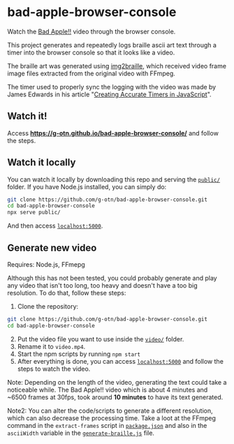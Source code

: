 # bad-apple-browser-console
Watch the [Bad Apple!!](https://www.youtube.com/watch?v=FtutLA63Cp8) video through the browser console.

This project generates and repeatedly logs braille ascii art text through a timer
into the browser console so that it looks like a video.

The braille art was generated using [img2braille](https://github.com/5E7EN/Img2Braille), which received video frame image files extracted from the original video with FFmpeg.

The timer used to properly sync the logging with the video was made by James Edwards in his article "[Creating Accurate Timers in JavaScript](https://www.sitepoint.com/creating-accurate-timers-in-javascript/)".

## Watch it!
Access **https://g-otn.github.io/bad-apple-browser-console/** and follow the steps.

## Watch it locally
You can watch it locally by downloading this repo and serving the [`public/`](public/) folder.
If you have Node.js installed, you can simply do:
```bash
git clone https://github.com/g-otn/bad-apple-browser-console.git
cd bad-apple-browser-console
npx serve public/
```
And then access [`localhost:5000`](http://localhost:5000).

## Generate new video
Requires: Node.js, FFmepg

Although this has not been tested, you could probably generate and play any video that isn't too long, too heavy and doesn't have a too big resolution. To do that, follow these steps:

1. Clone the repository:
```bash
git clone https://github.com/g-otn/bad-apple-browser-console.git
cd bad-apple-browser-console
```
2. Put the video file you want to use inside the [`video/`](video/) folder.
3. Rename it to `video.mp4`.
4. Start the npm scripts by running `npm start`
5. After everything is done, you can access [`localhost:5000`](http://localhost:5000) and follow the steps to watch the video.

Note: Depending on the length of the video, generating the text could take a noticeable while. The Bad Apple!! video which is about 4 minutes and ~6500 frames at 30fps, took around __10 minutes__ to have its text generated.

Note2: You can alter the code/scripts to generate a different resolution, which can also decrease the processing time.
Take a loot at the FFmpeg command in the `extract-frames` script in [`package.json`](package.json) and also in the `asciiWidth` variable in the [`generate-braille.js`](generate-braille.js) file.